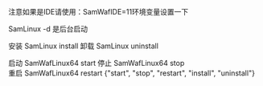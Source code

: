 注意如果是IDE请使用：SamWafIDE=11环境变量设置一下

SamLinux -d 是后台启动 

安装
SamLinux  install
卸载
SamLinux  uninstall


启动
SamWafLinux64  start 
停止
SamWafLinux64  stop  
重启
SamWafLinux64  restart 
{"start", "stop", "restart", "install", "uninstall"}